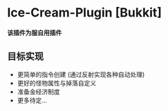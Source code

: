 # Ice-Cream-Plugin [Bukkit]

**该插件为服自用插件**

## 目标实现

- 更简单的指令创建 (通过反射实现各种自动处理)
- 更好的怪物属性与掉落自定义
- 准备金经济制度
- 更多待定...

